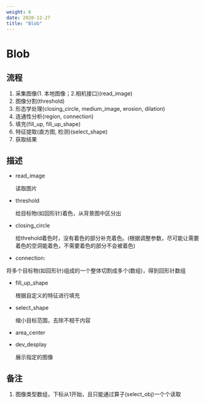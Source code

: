 ```yaml
---
weight: 6
date: 2020-12-27
title: "Blob"
---
```


# Blob

## 流程

1. 采集图像(1. 本地图像；2.相机接口)(read_image)
2. 图像分割(threshold)
3. 形态学处理(closing_circle, medium_image, erosion, dilation)
4. 连通性分析(region, connection)
5. 填充(fill_up, fill_up_shape)
6. 特征提取(直方图, 检测)(select_shape)
7. 获取结果





## 描述

- read_image

  读取图片

- threshold

  给目标物(如回形针)着色，从背景图中区分出

- closing_circle

  给threhold着色时，没有着色的部分补充着色。(根据调整参数，尽可能让需要着色的空洞能着色，不需要着色的部分不会被着色)

- connection:

​	将多个目标物(如回形针)组成的一个整体切割成多个(数组)，得到回形针数组

- fill_up_shape

  根据自定义的特征进行填充

- select_shape

  缩小目标范围，去除不相干内容

- area_center

- dev_desplay

  展示指定的图像



## 备注

1. 图像类型数组，下标从1开始，且只能通过算子(select_obj)一个个读取